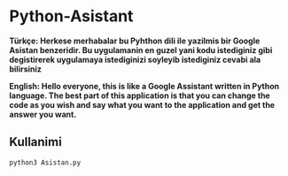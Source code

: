 # Python-Asistant
**Türkçe:
Herkese merhabalar bu Pyhthon dili ile yazilmis bir Google Asistan benzeridir.
Bu uygulamanin en guzel yani kodu istediginiz gibi degistirerek uygulamaya istediginizi
soyleyib istediginiz cevabi ala bilirsiniz**

**English:
Hello everyone, this is like a Google Assistant written in Python language.
The best part of this application is that you can change the code as you wish and
say what you want to the application and get the answer you want.**

## Kullanimi
`python3 Asistan.py`


